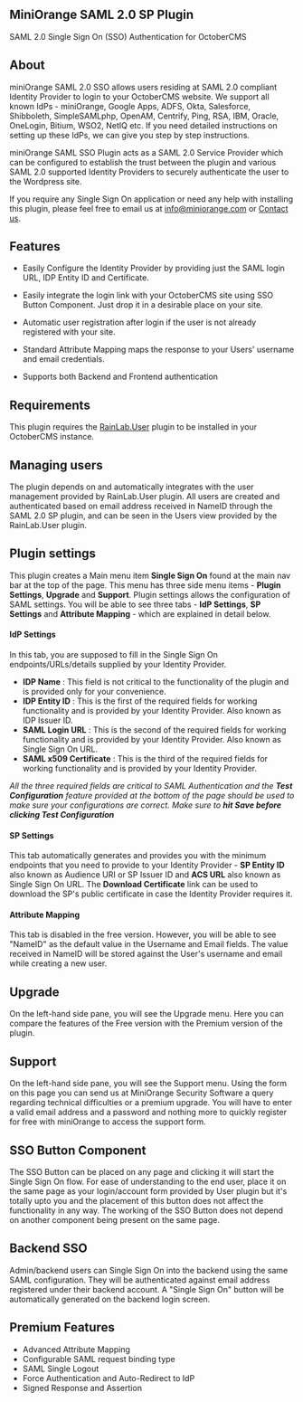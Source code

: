 ## **MiniOrange SAML 2.0 SP Plugin**

SAML 2.0 Single Sign On (SSO) Authentication for OctoberCMS

## **About**

miniOrange SAML 2.0 SSO allows users residing at SAML 2.0 compliant Identity Provider to login to your OctoberCMS website. We support all known IdPs - miniOrange, Google Apps, ADFS, Okta, Salesforce, Shibboleth, SimpleSAMLphp, OpenAM, Centrify, Ping, RSA, IBM, Oracle, OneLogin, Bitium, WSO2, NetIQ etc. If you need detailed instructions on setting up these IdPs, we can give you step by step instructions.

miniOrange SAML SSO Plugin acts as a SAML 2.0 Service Provider which can be configured to establish the trust between the plugin and various SAML 2.0 supported Identity Providers to securely authenticate the user to the Wordpress site.

If you require any Single Sign On application or need any help with installing this plugin, please feel free to email us at info@miniorange.com or <a href="http://miniorange.com/contact">Contact us</a>. 


## **Features**

- Easily Configure the Identity Provider by providing just the SAML login URL, IDP Entity ID and Certificate.

- Easily integrate the login link with your OctoberCMS site using SSO Button Component. Just drop it in a desirable place on your site.

- Automatic user registration after login if the user is not already registered with your site.

- Standard Attribute Mapping maps the response to your Users' username and email credentials.

- Supports both Backend and Frontend authentication


## **Requirements**

This plugin requires the [RainLab.User](https://octobercms.com/plugin/rainlab-user) plugin to be installed in your OctoberCMS instance.

## **Managing users**

The plugin depends on and automatically integrates with the user management provided by RainLab.User plugin. All users are created and authenticated based on email address received in NameID through the SAML 2.0 SP plugin, and can be seen in the Users view provided by the RainLab.User plugin. 

## **Plugin settings**

This plugin creates a Main menu item **Single Sign On** found at the main nav bar at the top of the page. This menu has three side menu items - **Plugin Settings**, **Upgrade** and **Support**. Plugin settings allows the configuration of SAML settings. You will be able to see three tabs - **IdP Settings**, **SP Settings** and **Attribute Mapping** - which are explained in detail below.

#### **IdP Settings**

In this tab, you are supposed to fill in the Single Sign On endpoints/URLs/details supplied by your Identity Provider.

- **IDP Name** : This field is not critical to the functionality of the plugin and is provided only for your convenience.
- **IDP Entity ID** : This is the first of the required fields for working functionality and is provided by your Identity Provider. Also known as IDP Issuer ID.
- **SAML Login URL** : This is the second of the required fields for working functionality and is provided by your Identity Provider. Also known as Single Sign On URL.
- **SAML x509 Certificate** : This is the third of the required fields for working functionality and is provided by your Identity Provider. 

_All the three required fields are critical to SAML Authentication and the **Test Configuration** feature provided at the bottom of the page should be used to make sure your configurations are correct. Make sure to **hit Save before clicking Test Configuration**_

#### **SP Settings**

This tab automatically generates and provides you with the minimum endpoints that you need to provide to your Identity Provider - **SP Entity ID** also known as Audience URI or SP Issuer ID and **ACS URL** also known as Single Sign On URL. The **Download Certificate** link can be used to download the SP's public certificate in case the Identity Provider requires it.

#### **Attribute Mapping** 

This tab is disabled in the free version. However, you will be able to see "NameID" as the default value in the Username and Email fields. The value received in NameID will be stored against the User's username and email while creating a new user.

## **Upgrade**

On the left-hand side pane, you will see the Upgrade menu. Here you can compare the features of the Free version with the Premium version of the plugin.

## **Support** 

On the left-hand side pane, you will see the Support menu. Using the form on this page you can send us at MiniOrange Security Software a query regarding technical difficulties or a premium upgrade. You will have to enter a valid email address and a password and nothing more to quickly register for free with miniOrange to access the support form.

## **SSO Button Component**

The SSO Button can be placed on any page and clicking it will start the Single Sign On flow. For ease of understanding to the end user, place it on the same page as your login/account form provided by User plugin but it's totally upto you and the placement of this button does not affect the functionality in any way. The working of the SSO Button does not depend on another component being present on the same page.

## **Backend SSO**

Admin/backend users can Single Sign On into the backend using the same SAML configuration. They will be authenticated against email address registered under their backend account. A "Single Sign On" button will be automatically generated on the backend login screen.

## **Premium Features**

- Advanced Attribute Mapping
- Configurable SAML request binding type
- SAML Single Logout
- Force Authentication and Auto-Redirect to IdP
- Signed Response and Assertion



